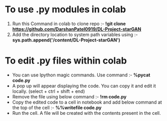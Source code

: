 # To use .py modules in colab
1. Run this Command in colab to clone repo :- **!git clone https://github.com/DarshanPatel0919/DL-Project-starGAN**
2. Add the directory location to system path variables using :- **sys.path.append('/content/DL-Project-starGAN')**

# To edit .py files within colab
* You can use Ipython magic commands. Use command :- **%pycat code.py**
* A pop up will appear displaying the code. You can copy it and edit it locally. (select + ctrl + shift + end)
* Remove the file using below command :- **!rm code.py**
* Copy the edited code to a cell in notebook and add below command at the top of the cell :- **%%writefile code.py**
* Run the cell. A file will be created with the contents present in the cell.
